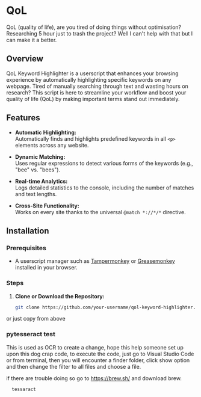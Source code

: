 # QoL
QoL (quality of life), are you tired of doing things without optimisation? Researching 5 hour just to trash the project? Well I can't help with that but I can make it a better.
## Overview

QoL Keyword Highlighter is a userscript that enhances your browsing experience by automatically highlighting specific keywords on any webpage. Tired of manually searching through text and wasting hours on research? This script is here to streamline your workflow and boost your quality of life (QoL) by making important terms stand out immediately.

## Features

- **Automatic Highlighting:**  
  Automatically finds and highlights predefined keywords in all `<p>` elements across any website.

- **Dynamic Matching:**  
  Uses regular expressions to detect various forms of the keywords (e.g., "bee" vs. "bees").

- **Real-time Analytics:**  
  Logs detailed statistics to the console, including the number of matches and text lengths.

- **Cross-Site Functionality:**  
  Works on every site thanks to the universal `@match *://*/*` directive.

## Installation

### Prerequisites

- A userscript manager such as [Tampermonkey](https://www.tampermonkey.net/) or [Greasemonkey](https://www.greasespot.net/) installed in your browser.

### Steps

1. **Clone or Download the Repository:**

   ```bash
   git clone https://github.com/your-username/qol-keyword-highlighter.git
or just copy from above

### pytesseract test
This is used as OCR to create a change, hope this help someone set up upon this dog crap code, to execute the code, just go to Visual Studio Code or from terminal, then you will encounter a finder folder, click show option and then change the filter to all files and choose a file.

if there are trouble doing so go to https://brew.sh/ and download brew.

 ```brew
   tessaract

